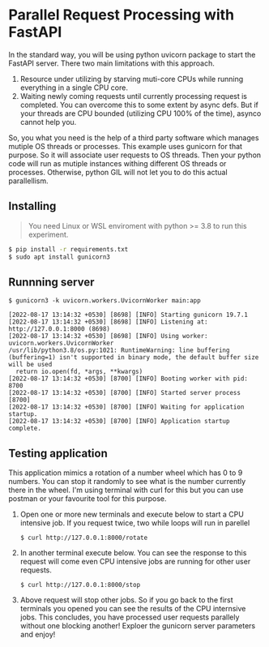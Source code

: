 # Parallel Request Processing with FastAPI

In the standard way, you will be using python uvicorn package to start the FastAPI server. There two main limitations with this approach.
1. Resource under utilizing by starving muti-core CPUs while running everything in a single CPU core.
2. Waiting newly coming requests until currently processing request is completed. You can overcome this to some extent by async defs. But if your threads are CPU bounded (utilizing CPU 100% of the time), asynco cannot help you.

So, you what you need is the help of a third party software which manages mutiple OS threads or processes. This example uses gunicorn for that purpose. So it will associate user requests to OS threads. Then your python code will run as mutiple instances withing different OS threads or processes. Otherwise, python GIL will not let you to do this actual parallellism.

## Installing
> You need Linux or WSL enviroment with python >= 3.8 to run this experiment.
```bash
$ pip install -r requirements.txt
$ sudo apt install gunicorn3
```

## Runnning server

    $ gunicorn3 -k uvicorn.workers.UvicornWorker main:app

    [2022-08-17 13:14:32 +0530] [8698] [INFO] Starting gunicorn 19.7.1
    [2022-08-17 13:14:32 +0530] [8698] [INFO] Listening at: http://127.0.0.1:8000 (8698)
    [2022-08-17 13:14:32 +0530] [8698] [INFO] Using worker: uvicorn.workers.UvicornWorker
    /usr/lib/python3.8/os.py:1021: RuntimeWarning: line buffering (buffering=1) isn't supported in binary mode, the default buffer size will be used
      return io.open(fd, *args, **kwargs)
    [2022-08-17 13:14:32 +0530] [8700] [INFO] Booting worker with pid: 8700
    [2022-08-17 13:14:32 +0530] [8700] [INFO] Started server process [8700]
    [2022-08-17 13:14:32 +0530] [8700] [INFO] Waiting for application startup.
    [2022-08-17 13:14:32 +0530] [8700] [INFO] Application startup complete.
    
 ## Testing application
 This application mimics a rotation of a number wheel which has 0 to 9 numbers. You can stop it randomly to see what is the number currently there in the wheel.
 I'm using terminal with curl for this but you can use postman or your favourite tool for this purpose.
 1. Open one or more new terminals and execute below to start a CPU intensive job. If you request twice, two while loops will run in parellel
     ```
     $ curl http://127.0.0.1:8000/rotate
     ```
 2. In another terminal execute below. You can see the response to this request will come even CPU intensive jobs are running for other user requests. 
      ```
     $ curl http://127.0.0.1:8000/stop
     ```
 3. Above request will stop other jobs. So if you go back to the first terminals you opened you can see the results of the CPU internsive jobs. This concludes, you have  processed user requests parallely without one blocking another! Exploer the gunicorn server parameters and enjoy!
 
